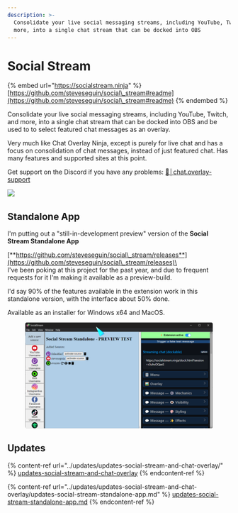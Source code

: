 ```yaml
---
description: >-
  Consolidate your live social messaging streams, including YouTube, Twitch, and
  more, into a single chat stream that can be docked into OBS
---
```


# Social Stream

{% embed url="https://socialstream.ninja" %}
[https://github.com/steveseguin/social\_stream#readme](https://github.com/steveseguin/social\_stream#readme)
{% endembed %}

Consolidate your live social messaging streams, including YouTube, Twitch, and more, into a single chat stream that can be docked into OBS and be used to to select featured chat messages as an overlay.

Very much like Chat Overlay Ninja, except is purely for live chat and has a focus on consolidation of chat messages, instead of just featured chat. Has many features and supported sites at this point.

Get support on the Discord if you have any problems: [💬│chat․overlay-support](https://discord.gg/6Wbu848w94)

![](<../.gitbook/assets/image (98) (1) (1) (1).png>)

## Standalone App

I'm putting out a "still-in-development preview" version of the **Social Stream Standalone App**

[**https://github.com/steveseguin/social\_stream/releases**](https://github.com/steveseguin/social\_stream/releases)\
\
I've been poking at this project for the past year, and due to frequent requests for it I'm making it available as a preview-build.

I'd say 90% of the features available in the extension work in this standalone version, with the interface about 50% done.

Available as an installer for Windows x64 and MacOS.

<figure><img src="../.gitbook/assets/image (1).png" alt=""><figcaption></figcaption></figure>

## Updates

{% content-ref url="../updates/updates-social-stream-and-chat-overlay/" %}
[updates-social-stream-and-chat-overlay](../updates/updates-social-stream-and-chat-overlay/)
{% endcontent-ref %}

{% content-ref url="../updates/updates-social-stream-and-chat-overlay/updates-social-stream-standalone-app.md" %}
[updates-social-stream-standalone-app.md](../updates/updates-social-stream-and-chat-overlay/updates-social-stream-standalone-app.md)
{% endcontent-ref %}
